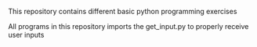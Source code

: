 This repository contains different basic python programming exercises

All programs in this repository imports the get_input.py to properly receive user inputs
